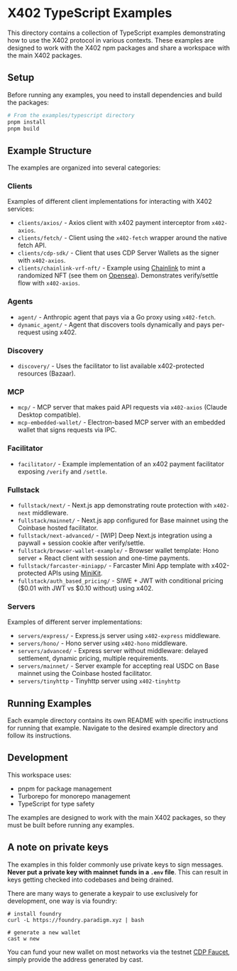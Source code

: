 # X402 TypeScript Examples

This directory contains a collection of TypeScript examples demonstrating how to use the X402 protocol in various contexts. These examples are designed to work with the X402 npm packages and share a workspace with the main X402 packages.

## Setup

Before running any examples, you need to install dependencies and build the packages:

```bash
# From the examples/typescript directory
pnpm install
pnpm build
```

## Example Structure

The examples are organized into several categories:

### Clients

Examples of different client implementations for interacting with X402 services:

- `clients/axios/` - Axios client with x402 payment interceptor from `x402-axios`.
- `clients/fetch/` - Client using the `x402-fetch` wrapper around the native fetch API.
- `clients/cdp-sdk/` - Client that uses CDP Server Wallets as the signer with `x402-axios`.
- `clients/chainlink-vrf-nft/` - Example using [Chainlink](docs.chain.link) to mint a randomized NFT (see them on [Opensea](https://testnets.opensea.io/collection/vrfnft-1)). Demonstrates verify/settle flow with `x402-axios`.

### Agents

- `agent/` - Anthropic agent that pays via a Go proxy using `x402-fetch`.
- `dynamic_agent/` - Agent that discovers tools dynamically and pays per-request using x402.

### Discovery

- `discovery/` - Uses the facilitator to list available x402-protected resources (Bazaar).

### MCP

- `mcp/` - MCP server that makes paid API requests via `x402-axios` (Claude Desktop compatible).
- `mcp-embedded-wallet/` - Electron-based MCP server with an embedded wallet that signs requests via IPC.

### Facilitator

- `facilitator/` - Example implementation of an x402 payment facilitator exposing `/verify` and `/settle`.

### Fullstack

- `fullstack/next/` - Next.js app demonstrating route protection with `x402-next` middleware.
- `fullstack/mainnet/` - Next.js app configured for Base mainnet using the Coinbase hosted facilitator.
- `fullstack/next-advanced/` - [WIP] Deep Next.js integration using a paywall + session cookie after verify/settle.
- `fullstack/browser-wallet-example/` - Browser wallet template: Hono server + React client with session and one-time payments.
- `fullstack/farcaster-miniapp/` - Farcaster Mini App template with x402-protected APIs using [MiniKit](https://www.base.org/build/mini-apps).
- `fullstack/auth_based_pricing/` - SIWE + JWT with conditional pricing ($0.01 with JWT vs $0.10 without) using x402.

### Servers

Examples of different server implementations:

- `servers/express/` - Express.js server using `x402-express` middleware.
- `servers/hono/` - Hono server using `x402-hono` middleware.
- `servers/advanced/` - Express server without middleware: delayed settlement, dynamic pricing, multiple requirements.
- `servers/mainnet/` - Server example for accepting real USDC on Base mainnet using the Coinbase hosted facilitator.
- `servers/tinyhttp` - Tinyhttp server using `x402-tinyhttp`

## Running Examples

Each example directory contains its own README with specific instructions for running that example. Navigate to the desired example directory and follow its instructions.

## Development

This workspace uses:

- pnpm for package management
- Turborepo for monorepo management
- TypeScript for type safety

The examples are designed to work with the main X402 packages, so they must be built before running any examples.

## A note on private keys

The examples in this folder commonly use private keys to sign messages. **Never put a private key with mainnet funds in a `.env` file**. This can result in keys getting checked into codebases and being drained.

There are many ways to generate a keypair to use exclusively for development, one way is via foundry:

```
# install foundry
curl -L https://foundry.paradigm.xyz | bash

# generate a new wallet
cast w new
```

You can fund your new wallet on most networks via the testnet [CDP Faucet](https://portal.cdp.coinbase.com/products/faucet), simply provide the address generated by cast.
